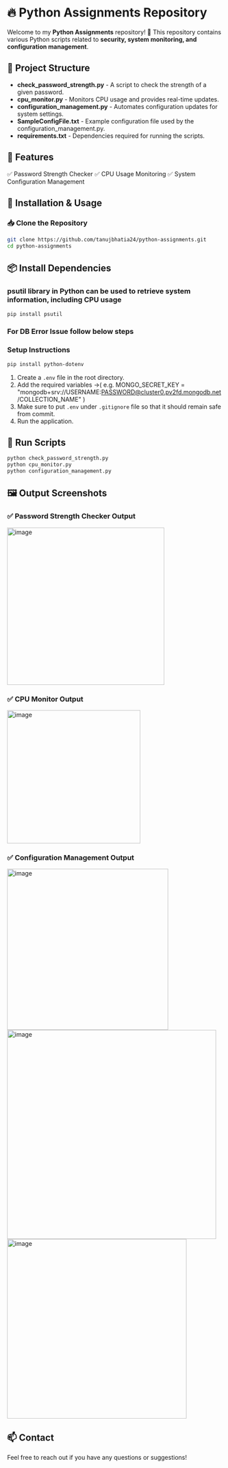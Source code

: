 # 🔥 Python Assignments Repository  

Welcome to my **Python Assignments** repository! 🚀 This repository contains various Python scripts related to **security, system monitoring, and configuration management**.  

## 📂 Project Structure  

- **check_password_strength.py** - A script to check the strength of a given password.  
- **cpu_monitor.py** - Monitors CPU usage and provides real-time updates.  
- **configuration_management.py** - Automates configuration updates for system settings.  
- **SampleConfigFile.txt** - Example configuration file used by the configuration_management.py.  
- **requirements.txt** - Dependencies required for running the scripts.  

## 📌 Features
✅ Password Strength Checker
✅ CPU Usage Monitoring
✅ System Configuration Management

## 🔧 Installation & Usage  

### 📥 Clone the Repository  
```bash
git clone https://github.com/tanujbhatia24/python-assignments.git
cd python-assignments
```

## 📦 Install Dependencies
### psutil library in Python can be used to retrieve system information, including CPU usage
```bash
pip install psutil
```

### For DB Error Issue follow below steps 
### Setup Instructions
```bash
pip install python-dotenv
```
1. Create a `.env` file in the root directory.
2. Add the required variables ->( e.g. MONGO_SECRET_KEY = "mongodb+srv://USERNAME:PASSWORD@cluster0.pv2fd.mongodb.net/COLLECTION_NAME" )
3. Make sure to put `.env` under `.gitignore` file so that it should remain safe from commit.
4. Run the application.

## 🚀 Run Scripts
```bash
python check_password_strength.py
python cpu_monitor.py
python configuration_management.py
```

## 🖼️ Output Screenshots

### ✅ Password Strength Checker Output
<img width="367" alt="image" src="https://github.com/user-attachments/assets/9f6ab3a8-1416-4332-9f8d-8ef80701506d" />

### ✅ CPU Monitor Output
<img width="311" alt="image" src="https://github.com/user-attachments/assets/d10c162b-17a5-40e0-a95e-323695eef2d3" />

### ✅ Configuration Management Output
<img width="376" alt="image" src="https://github.com/user-attachments/assets/06083468-abe0-4a86-8b1c-38201f19f546" />
<br>
<img width="488" alt="image" src="https://github.com/user-attachments/assets/416f332b-3689-42b5-b6eb-b770cd13fdea" />
<br>
<img width="419" alt="image" src="https://github.com/user-attachments/assets/6077697e-ecfa-4fd5-96b4-43c373e165fb" />


## 📫 Contact
Feel free to reach out if you have any questions or suggestions!
